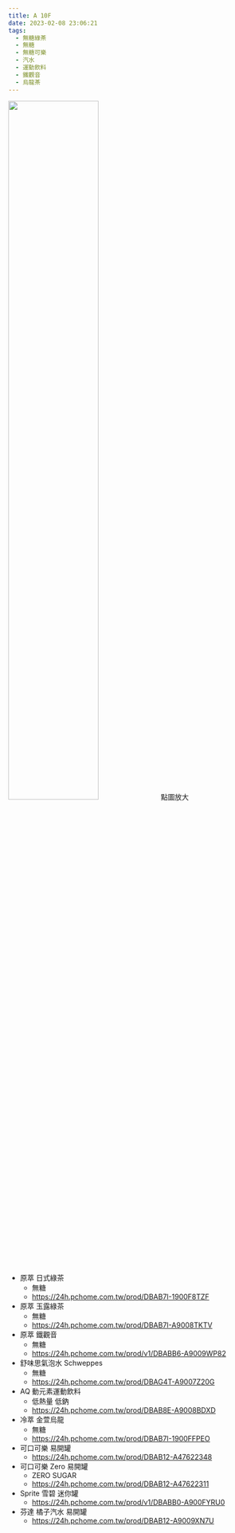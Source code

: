 ```yaml
---
title: A 10F
date: 2023-02-08 23:06:21
tags:
  - 無糖綠茶
  - 無糖
  - 無糖可樂
  - 汽水
  - 運動飲料
  - 鐵觀音
  - 烏龍茶
---
```


<img src="/img/A10F.jpg" width="60%">
點圖放大

- 原萃 日式綠茶
  - 無糖
  - https://24h.pchome.com.tw/prod/DBAB7I-1900F8TZF
- 原萃 玉露綠茶
  - 無糖
  - https://24h.pchome.com.tw/prod/DBAB7I-A9008TKTV
- 原萃 鐵觀音
  - 無糖
  - https://24h.pchome.com.tw/prod/v1/DBABB6-A9009WP82
- 舒味思氣泡水 Schweppes
  - 無糖
  - https://24h.pchome.com.tw/prod/DBAG4T-A9007Z20G
- AQ 動元素運動飲料
  - 低熱量 低鈉
  - https://24h.pchome.com.tw/prod/DBAB8E-A9008BDXD
- 冷萃 金萱烏龍
  - 無糖
  - https://24h.pchome.com.tw/prod/DBAB7I-1900FFPEO
- 可口可樂 易開罐
  - https://24h.pchome.com.tw/prod/DBAB12-A47622348
- 可口可樂 Zero 易開罐
  - ZERO SUGAR
  - https://24h.pchome.com.tw/prod/DBAB12-A47622311
- Sprite 雪碧 迷你罐
  - https://24h.pchome.com.tw/prod/v1/DBABB0-A900FYRU0
- 芬達 橘子汽水 易開罐
  - https://24h.pchome.com.tw/prod/DBAB12-A9009XN7U